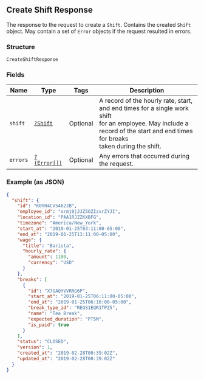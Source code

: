 ## Create Shift Response

The response to the request to create a `Shift`. Contains
the created `Shift` object. May contain a set of `Error` objects if
the request resulted in errors.

### Structure

`CreateShiftResponse`

### Fields

| Name | Type | Tags | Description |
|  --- | --- | --- | --- |
| `shift` | [`?Shift`](/doc/models/shift.md) | Optional | A record of the hourly rate, start, and end times for a single work shift<br>for an employee. May include a record of the start and end times for breaks<br>taken during the shift. |
| `errors` | [`?(Error[])`](/doc/models/error.md) | Optional | Any errors that occurred during the request. |

### Example (as JSON)

```json
{
  "shift": {
    "id": "K0YH4CV5462JB",
    "employee_id": "ormj0jJJZ5OZIzxrZYJI",
    "location_id": "PAA1RJZZKXBFG",
    "timezone": "America/New_York",
    "start_at": "2019-01-25T03:11:00-05:00",
    "end_at": "2019-01-25T13:11:00-05:00",
    "wage": {
      "title": "Barista",
      "hourly_rate": {
        "amount": 1100,
        "currency": "USD"
      }
    },
    "breaks": [
      {
        "id": "X7GAQYVVRRG6P",
        "start_at": "2019-01-25T06:11:00-05:00",
        "end_at": "2019-01-25T06:16:00-05:00",
        "break_type_id": "REGS1EQR1TPZ5",
        "name": "Tea Break",
        "expected_duration": "PT5M",
        "is_paid": true
      }
    ],
    "status": "CLOSED",
    "version": 1,
    "created_at": "2019-02-28T00:39:02Z",
    "updated_at": "2019-02-28T00:39:02Z"
  }
}
```

